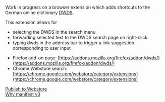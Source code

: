 

Work in progress on a browser extension which adds shortcuts to the German online dictionary [DWDS](https://www.dwds.de).

This extension allows for

- selecting the DWDS in the search menu
- forwarding selected text to the DWDS search page on right-click
- typing dwds in the address bar to trigger a link suggestion corresponding to user input

* Firefox add-on page: [https://addons.mozilla.org/firefox/addon/dwds/](https://addons.mozilla.org/firefox/addon/dwds/)  
* Chrome Webstore search: [https://chrome.google.com/webstore/category/extensions](https://chrome.google.com/webstore/category/extensions)  


[Publish to Webstore](https://developer.chrome.com/docs/webstore/publish/)  
[Why manifest v3](https://developer.chrome.com/docs/extensions/mv2/)